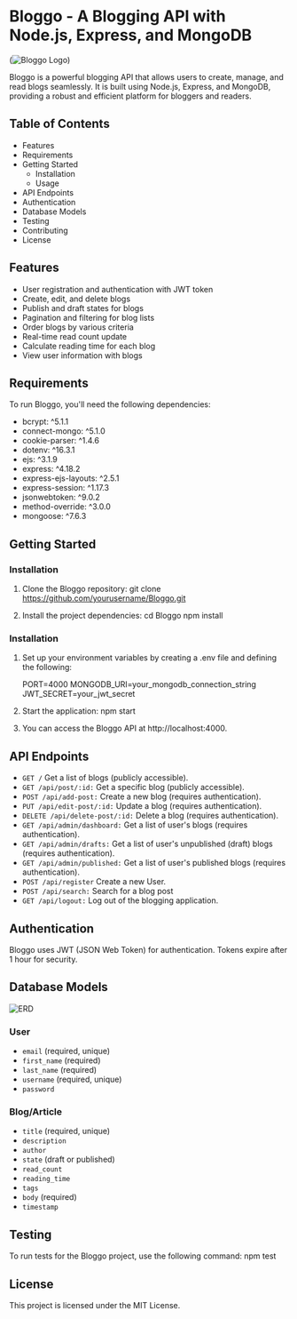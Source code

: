 # Bloggo - A Blogging API with Node.js, Express, and MongoDB

(![Bloggo Logo](https://github.com/G-V-Utong/Bloggo-Blog-API/blob/main/public/images/bloggo_logo.PNG))

Bloggo is a powerful blogging API that allows users to create, manage, and read blogs seamlessly. It is built using Node.js, Express, and MongoDB, providing a robust and efficient platform for bloggers and readers.

## Table of Contents

- Features
- Requirements
- Getting Started
    - Installation
    - Usage
- API Endpoints
- Authentication
- Database Models
- Testing
- Contributing
- License

## Features

- User registration and authentication with JWT token
- Create, edit, and delete blogs
- Publish and draft states for blogs
- Pagination and filtering for blog lists
- Order blogs by various criteria
- Real-time read count update
- Calculate reading time for each blog
- View user information with blogs

## Requirements
To run Bloggo, you'll need the following dependencies:

- bcrypt: ^5.1.1
- connect-mongo: ^5.1.0
- cookie-parser: ^1.4.6
- dotenv: ^16.3.1
- ejs: ^3.1.9
- express: ^4.18.2
- express-ejs-layouts: ^2.5.1
- express-session: ^1.17.3
- jsonwebtoken: ^9.0.2
- method-override: ^3.0.0
- mongoose: ^7.6.3

## Getting Started
### Installation

1. Clone the Bloggo repository:
    git clone https://github.com/yourusername/Bloggo.git

2. Install the project dependencies:
    cd Bloggo
    npm install

### Installation

1. Set up your environment variables by creating a .env file and defining the following:

    PORT=4000
    MONGODB_URI=your_mongodb_connection_string
    JWT_SECRET=your_jwt_secret

2. Start the application:
    npm start

3. You can access the Bloggo API at http://localhost:4000.

## API Endpoints

- `GET /` Get a list of blogs (publicly accessible).
- `GET /api/post/:id:` Get a specific blog (publicly accessible).
- `POST /api/add-post:` Create a new blog (requires authentication).
- `PUT /api/edit-post/:id:` Update a blog (requires authentication).
- `DELETE /api/delete-post/:id:` Delete a blog (requires authentication).
- `GET /api/admin/dashboard:` Get a list of user's blogs (requires authentication).
- `GET /api/admin/drafts:` Get a list of user's unpublished (draft) blogs (requires authentication).
- `GET /api/admin/published:` Get a list of user's published blogs (requires authentication).
- `POST /api/register` Create a new User.
- `POST /api/search:` Search for a blog post
- `GET /api/logout:` Log out of the blogging application.

## Authentication
Bloggo uses JWT (JSON Web Token) for authentication. Tokens expire after 1 hour for security.

## Database Models
![ERD](https://github.com/)

### User

- `email` (required, unique)
- `first_name` (required)
- `last_name` (required)
- `username` (required, unique)
- `password`

### Blog/Article

- `title` (required, unique)
- `description`
- `author`
- `state` (draft or published)
- `read_count`
- `reading_time`
- `tags`
- `body` (required)
- `timestamp`

## Testing
To run tests for the Bloggo project, use the following command:
    npm test

## License
This project is licensed under the MIT License.

